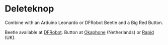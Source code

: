 Deleteknop
==========

Combine with an Arduino Leonardo or DFRobot Beetle and a Big Red Button.

Beetle available at [DFRobot](http://www.dfrobot.com/wiki/index.php/Beetle_SKU:DFR0282  "Beetle"). Button at [Okaphone](http://www.okaphone.com/artikel.asp?id=469347&id=469347 "button") (Netherlands) or [Rapid](http://www.rapidonline.com/Electrical-Power/Hylec-Red-Push-Button-Control-Stations-500408 "button") (UK).
